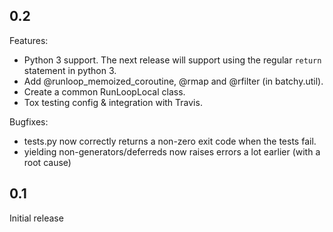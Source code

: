 ## 0.2

Features:
  - Python 3 support. The next release will support using the regular `return` statement in python 3.
  - Add @runloop_memoized_coroutine, @rmap and @rfilter (in batchy.util).
  - Create a common RunLoopLocal class.
  - Tox testing config & integration with Travis.

Bugfixes:
  - tests.py now correctly returns a non-zero exit code when the tests fail.
  - yielding non-generators/deferreds now raises errors a lot earlier (with a root cause)

## 0.1

Initial release
